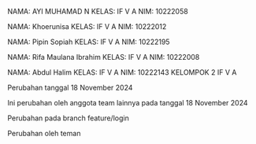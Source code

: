 NAMA: AYI MUHAMAD N
KELAS: IF V A
NIM: 10222058

NAMA: Khoerunisa
KELAS: IF V A
NIM: 10222012

NAMA: Pipin Sopiah
KELAS: IF V A
NIM: 10222195

NAMA: Rifa Maulana Ibrahim
KELAS: IF V A
NIM: 10222008

NAMA: Abdul Halim
KELAS: IF V A
NIM: 10222143
KELOMPOK 2 IF V A

Perubahan tanggal 18 November 2024

Ini perubahan oleh anggota team lainnya pada tanggal 18 November 2024

Perubahan pada branch feature/login

Perubahan oleh teman
